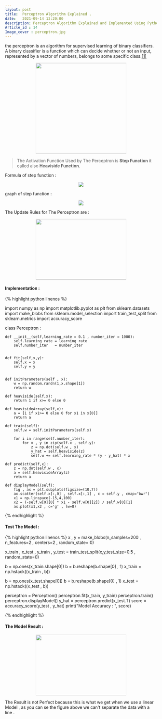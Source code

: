 ```yaml
---
layout: post
title:  Perceptron Algorithm Explained .
date:   2021-09-14 13:20:00
description: Perceptron Algorithm Explained and Implemented Using Python.
Article_id : 14
Image_cover : perceptron.jpg
---
```


the perceptron is an algorithm for supervised learning of binary classifiers. A binary classifier is a function which can decide whether or not an input, represented by a vector of numbers, belongs to some specific class.[[1]](https://en.wikipedia.org/wiki/Perceptron)

<div align="center" >
<img src="{{ site.baseurl }}/assets/img/14/Perceptron.png" width="300">
</div>

>The Activation Function Used by The Perceptron is **Step Function** it called also **Heaviside Function**.

Formula of step function : 
<div align="center" >
<img src="{{ site.baseurl }}/assets/img/14/step-function-formula.png">
</div>

graph of step function :
<div align="center" >
<img src="{{ site.baseurl }}/assets/img/14/step-function.png">
</div>

The Update Rules for The Perceptron are :
<div align="center" >
<img src="{{ site.baseurl }}/assets/img/14/update-rules.jpg" width="300" height="200">
</div>

#### Implementation :

{% highlight python linenos %}

import numpy as np
import matplotlib.pyplot as plt
from sklearn.datasets import make_blobs
from sklearn.model_selection import train_test_split
from sklearn.metrics import accuracy_score

class Perceptron : 
    
    def __init__(self,learning_rate = 0.1 , number_iter = 1000):
        self.learning_rate = learning_rate
        self.number_iter   = number_iter
        
    
    def fit(self,x,y):
        self.x = x
        self.y = y
    
    
    def initParameters(self , x):
        w = np.random.randn(1,x.shape[1])         
        return w
    
    def heaviside(self,x):
        return 1 if x>= 0 else 0
    
    def heavisideArray(self,x):
        a = [1 if x1>= 0 else 0 for x1 in x[0]]
        return a
    
    def train(self):
        self.w = self.initParameters(self.x)
        
        for i in range(self.number_iter):
            for x , y in zip(self.x , self.y):
                z = np.dot(self.w , x)
                y_hat = self.heaviside(z)
                self.w += self.learning_rate * (y - y_hat) * x                
                
    def predict(self,x):
        z = np.dot(self.w , x)
        a = self.heavisideArray(z)
        return a
    
    def displayModel(self):
        fig , ax = plt.subplots(figsize=(10,7))
        ax.scatter(self.x[:,0] , self.x[:,1] , c = self.y , cmap="bwr")
        x1 = np.linspace(-15,4,100)
        x2 = (-self.w[0][0] * x1 - self.w[0][2]) / self.w[0][1]
        ax.plot(x1,x2 , c='g' , lw=8)

{% endhighlight %}

#### Test The Model :

{% highlight python linenos %}
x , y = make_blobs(n_samples=200 , n_features=2 , centers=2 , random_state= 0)

x_train , x_test , y_train , y_test = train_test_split(x,y,test_size=0.5 , random_state=0)

b = np.ones(x_train.shape[0])
b = b.reshape(b.shape[0] , 1)
x_train = np.hstack((x_train , b))

b = np.ones(x_test.shape[0])
b = b.reshape(b.shape[0] , 1)
x_test  = np.hstack((x_test , b))

perceptron = Perceptron()
perceptron.fit(x_train, y_train)
perceptron.train()
perceptron.displayModel()
y_hat = perceptron.predict(x_test.T)
score = accuracy_score(y_test , y_hat)
print("Model Accuracy : ", score)

{% endhighlight %}

#### The Model Result :

<div align="center" >
<img src="{{ site.baseurl }}/assets/img/14/PerceptronResult.png" width="300" height="200">
</div>

The Result is not Perfect because this is what we get when we use a linear Model , as you can se the figure above we can't separate the data with a line .

